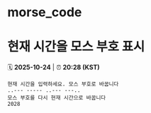 # morse_code
# 현재 시간을 모스 부호 표시
<!-- MORSE_TIME_START -->
🗓️ **2025-10-24** | ⏰ **20:28 (KST)**

```
현재 시간을 입력하세요. 모스 부호로 바꿉니다
..--- ----- ..--- ---..
모스 부호를 다시 현재 시간으로 바꿉니다
2028
```
<!-- MORSE_TIME_END -->
